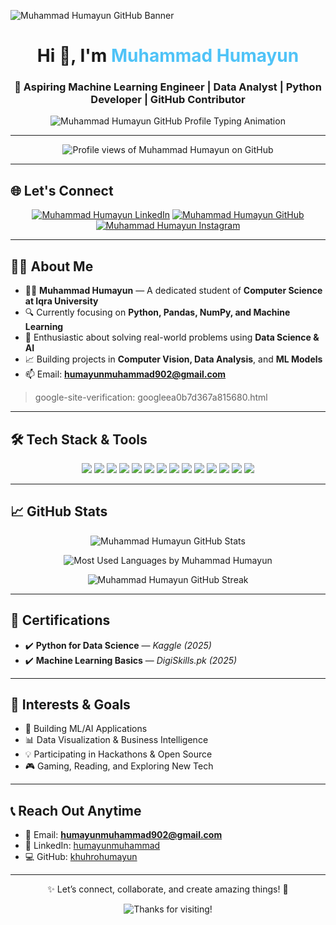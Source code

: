 <!-- Banner -->
![Muhammad Humayun GitHub Banner](https://repository-images.githubusercontent.com/588181932/e36ec678-7984-4cdd-8e4c-a3932772ff8e)

<h1 align="center">Hi 👋, I'm <span style="color:#4FC3F7;">Muhammad Humayun</span></h1>
<h3 align="center">🚀 Aspiring Machine Learning Engineer | Data Analyst | Python Developer | GitHub Contributor</h3>

<p align="center">
  <img src="https://readme-typing-svg.demolab.com/?font=Fira+Code&size=24&duration=3000&pause=1000&center=true&vCenter=true&width=900&lines=Muhammad+Humayun+-+Data+Analyst+and+ML+Engineer;Transforming+Data+into+Insights;Passionate+about+AI+%26+Python;GitHub+Portfolio+%7C+Projects+%7C+Learning+Journey" alt="Muhammad Humayun GitHub Profile Typing Animation" />
</p>

---

<p align="center">
  <img src="https://komarev.com/ghpvc/?username=khuhrohumayun&label=Profile%20Views&color=0e75b6&style=flat-square" alt="Profile views of Muhammad Humayun on GitHub"/>
</p>

---

## 🌐 Let's Connect

<p align="center">
  <a href="https://linkedin.com/in/humayunmuhammad"><img src="https://img.shields.io/badge/-LinkedIn-0A66C2?style=for-the-badge&logo=linkedin&logoColor=white" alt="Muhammad Humayun LinkedIn"/></a>
  <a href="https://github.com/khuhrohumayun"><img src="https://img.shields.io/badge/-GitHub-181717?style=for-the-badge&logo=github&logoColor=white" alt="Muhammad Humayun GitHub"/></a>
  <a href="https://instagram.com/humayun_khuhro"><img src="https://img.shields.io/badge/-Instagram-E4405F?style=for-the-badge&logo=instagram&logoColor=white" alt="Muhammad Humayun Instagram"/></a>
</p>

---

## 👨‍💻 About Me

- 👨‍🎓 **Muhammad Humayun** — A dedicated student of **Computer Science at Iqra University**
- 🔍 Currently focusing on **Python, Pandas, NumPy, and Machine Learning**
- 🧠 Enthusiastic about solving real-world problems using **Data Science & AI**
- 📈 Building projects in **Computer Vision, Data Analysis**, and **ML Models**
- 📫 Email: **humayunmuhammad902@gmail.com**

> google-site-verification: googleea0b7d367a815680.html
---

## 🛠️ Tech Stack & Tools

<p align="center">
  <img src="https://img.shields.io/badge/-Python-3776AB?style=for-the-badge&logo=python&logoColor=white"/>
  <img src="https://img.shields.io/badge/-C++-00599C?style=for-the-badge&logo=c%2B%2B&logoColor=white"/>
  <img src="https://img.shields.io/badge/-Java-007396?style=for-the-badge&logo=java&logoColor=white"/>
  <img src="https://img.shields.io/badge/-HTML5-E34F26?style=for-the-badge&logo=html5&logoColor=white"/>
  <img src="https://img.shields.io/badge/-CSS3-1572B6?style=for-the-badge&logo=css3&logoColor=white"/>
  <img src="https://img.shields.io/badge/-JavaScript-F7DF1E?style=for-the-badge&logo=javascript&logoColor=black"/>
  <img src="https://img.shields.io/badge/-MySQL-4479A1?style=for-the-badge&logo=mysql&logoColor=white"/>
  <img src="https://img.shields.io/badge/-MongoDB-4EA94B?style=for-the-badge&logo=mongodb&logoColor=white"/>
  <img src="https://img.shields.io/badge/-TensorFlow-FF6F00?style=for-the-badge&logo=tensorflow&logoColor=white"/>
  <img src="https://img.shields.io/badge/-Keras-D00000?style=for-the-badge&logo=keras&logoColor=white"/>
  <img src="https://img.shields.io/badge/-Scikit--learn-F7931E?style=for-the-badge&logo=scikit-learn&logoColor=white"/>
  <img src="https://img.shields.io/badge/-Jupyter-F37626?style=for-the-badge&logo=jupyter&logoColor=white"/>
  <img src="https://img.shields.io/badge/-VSCode-007ACC?style=for-the-badge&logo=visual-studio-code&logoColor=white"/>
  <img src="https://img.shields.io/badge/-Git-F05032?style=for-the-badge&logo=git&logoColor=white"/>
</p>

---

## 📈 GitHub Stats

<p align="center">
  <img src="https://github-readme-stats.vercel.app/api?username=khuhrohumayun&show_icons=true&theme=radical&hide_border=true" alt="Muhammad Humayun GitHub Stats" />
</p>

<p align="center">
  <img src="https://github-readme-stats.vercel.app/api/top-langs/?username=khuhrohumayun&layout=compact&theme=radical&hide_border=true" alt="Most Used Languages by Muhammad Humayun" />
</p>

<p align="center">
  <img src="https://github-readme-streak-stats.herokuapp.com/?user=khuhrohumayun&theme=radical&hide_border=true" alt="Muhammad Humayun GitHub Streak" />
</p>

---

## 📜 Certifications

- ✔️ **Python for Data Science** — *Kaggle (2025)*
- ✔️ **Machine Learning Basics** — *DigiSkills.pk (2025)*

---

## 🎯 Interests & Goals

- 🤖 Building ML/AI Applications
- 📊 Data Visualization & Business Intelligence
- 💡 Participating in Hackathons & Open Source
- 🎮 Gaming, Reading, and Exploring New Tech

---

## 📞 Reach Out Anytime

- 📧 Email: **humayunmuhammad902@gmail.com**
- 🔗 LinkedIn: [humayunmuhammad](https://linkedin.com/in/humayunmuhammad)
- 💻 GitHub: [khuhrohumayun](https://github.com/khuhrohumayun)

---

<p align="center">✨ Let’s connect, collaborate, and create amazing things! 🚀</p>
<p align="center">
  <img src="https://capsule-render.vercel.app/api?type=waving&height=100&color=gradient&section=footer" alt="Thanks for visiting!" />
</p>
